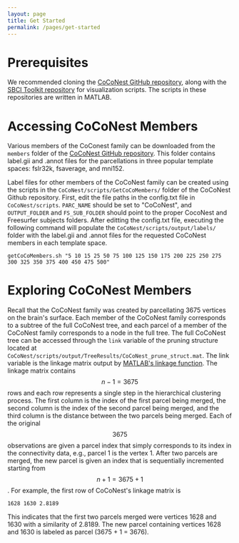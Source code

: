 ```yaml
---
layout: page
title: Get Started
permalink: /pages/get-started
---
```


# Prerequisites 

We recommended cloning the  [CoCoNest GitHub repository](https://github.com/sbci-brain/CoCoNest/), along with the [SBCI Toolkit repository](https://github.com/sbci-brain/SBCI_Toolkit) for visualization scripts. The scripts in these repositories are written in MATLAB. 

# Accessing CoCoNest Members 

Various members of the CoConest family can be downloaded from the `members` folder of the [CoCoNest GitHub repository](https://github.com/sbci-brain/CoCoNest/tree/main/members). This folder contains label.gii and .annot files for the parcellations in three popular template spaces: fslr32k, fsaverage, and mni152. 

Label files for other members of the CoCoNest family can be created using the scripts in the `CoCoNest/scripts/GetCoCoMembers/` folder of the CoCoNest Github repository. First, edit the file paths in the config.txt file in `CoCoNest/scripts`. `PARC_NAME` should be set to "CoCoNest", and `OUTPUT_FOLDER` and `FS_SUB_FOLDER` should point to the proper CocoNest and Freesurfer subjects folders. After editting the config.txt file, executing the following command will populate the  `CoCoNest/scripts/output/labels/` folder with the label.gii and .annot files for the requested CoCoNest members in each template space.  

```
getCoCoMembers.sh "5 10 15 25 50 75 100 125 150 175 200 225 250 275 300 325 350 375 400 450 475 500"

```

# Exploring CoCoNest Members 

Recall that the CoCoNest family was created by parcellating 3675 vertices on the brain's surface. Each member of the CoCoNest family corresponds to a subtree of the full CoCoNest tree, and each parcel of a member of the CoCoNest family corresponds to a node in the full tree. The full CoCoNest tree can be accessed through the `link` variable of the pruning structure located at `CoCoNest/scripts/output/TreeResults/CoCoNest_prune_struct.mat`. The link variable is the linkage matrix output by [MATLAB's linkage function](https://www.mathworks.com/help/stats/linkage.html). The linkage matrix contains $$n-1=3675$$ rows and each row represents a single step in the hierarchical clustering process. The first column is the index of the first parcel being merged, the second column is the index of the second parcel being merged, and the third column is the distance between the two parcels being merged. Each of the original $$3675$$ observations are given a parcel index that simply corresponds to its index in the connectivity data, e.g., parcel 1 is the vertex 1. After two parcels are merged, the new parcel is given an index that is sequentially incremented starting from $$n+1 = 3675+1$$. For example, the first row of CoCoNest's linkage matrix is 

```
1628 1630 2.8189
```

This indicates that the first two parcels merged were vertices 1628 and 1630 with a similarity of 2.8189. The new parcel containing vertices 1628 and 1630 is labeled as parcel \(3675 + 1 = 3676\). 
 


